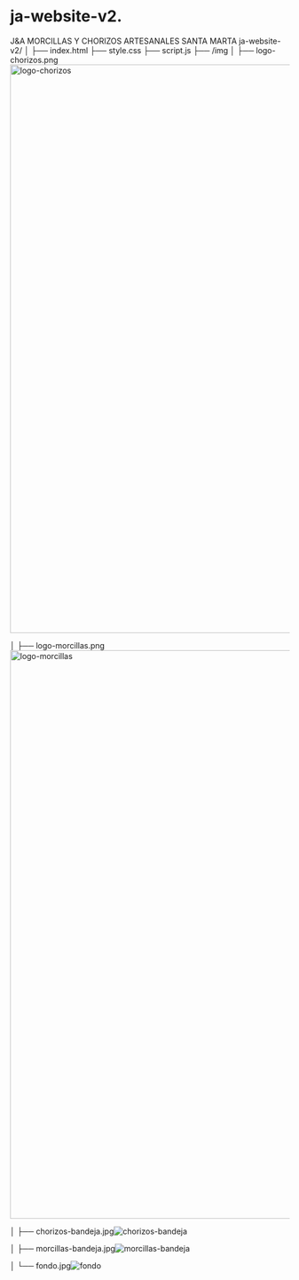 # ja-website-v2.
J&amp;A MORCILLAS Y CHORIZOS ARTESANALES SANTA MARTA 
ja-website-v2/
│
├── index.html
├── style.css
├── script.js
├── /img
│   ├── logo-chorizos.png<img width="1024" height="1024" alt="logo-chorizos" src="https://github.com/user-attachments/assets/094346be-d68b-4d2e-b587-b63ff0c0bf29" />

│   ├── logo-morcillas.png<img width="1024" height="1024" alt="logo-morcillas" src="https://github.com/user-attachments/assets/d4f06425-e0b9-480d-96e2-c746f245c6fd" />

│   ├── chorizos-bandeja.jpg![chorizos-bandeja](https://github.com/user-attachments/assets/d2de8a91-ff67-4df5-9b0f-198a89da5d5f)

│   ├── morcillas-bandeja.jpg![morcillas-bandeja](https://github.com/user-attachments/assets/e1998605-917c-458c-bb4e-0869c5f593cc)

│   └── fondo.jpg![fondo](https://github.com/user-attachments/assets/1ef0ca65-a3ec-4715-97f7-14c2c7170884)
